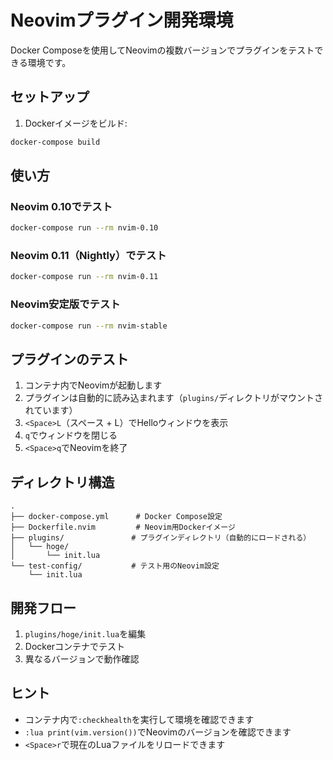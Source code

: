 # Neovimプラグイン開発環境

Docker Composeを使用してNeovimの複数バージョンでプラグインをテストできる環境です。

## セットアップ

1. Dockerイメージをビルド:
```bash
docker-compose build
```

## 使い方

### Neovim 0.10でテスト
```bash
docker-compose run --rm nvim-0.10
```

### Neovim 0.11（Nightly）でテスト
```bash
docker-compose run --rm nvim-0.11
```

### Neovim安定版でテスト
```bash
docker-compose run --rm nvim-stable
```

## プラグインのテスト

1. コンテナ内でNeovimが起動します
2. プラグインは自動的に読み込まれます（`plugins/`ディレクトリがマウントされています）
3. `<Space>L`（スペース + L）でHelloウィンドウを表示
4. `q`でウィンドウを閉じる
5. `<Space>q`でNeovimを終了

## ディレクトリ構造

```
.
├── docker-compose.yml      # Docker Compose設定
├── Dockerfile.nvim         # Neovim用Dockerイメージ
├── plugins/               # プラグインディレクトリ（自動的にロードされる）
│   └── hoge/
│       └── init.lua
└── test-config/           # テスト用のNeovim設定
    └── init.lua
```

## 開発フロー

1. `plugins/hoge/init.lua`を編集
2. Dockerコンテナでテスト
3. 異なるバージョンで動作確認

## ヒント

- コンテナ内で`:checkhealth`を実行して環境を確認できます
- `:lua print(vim.version())`でNeovimのバージョンを確認できます
- `<Space>r`で現在のLuaファイルをリロードできます